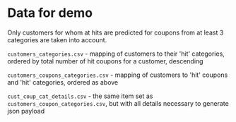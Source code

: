 # Data for demo

Only customers for whom at hits are predicted for coupons from at least 3 categories are taken into account.

`customers_categories.csv` - mapping of customers to their 'hit' categories, ordered by total number of hit coupons for a customer, descending

`customers_coupons_categories.csv` - mapping of customers to 'hit' coupons and 'hit' categories, ordered as above

`cust_coup_cat_details.csv` - the same item set as `customers_coupon_categories.csv`, but with all details necessary to generate json payload
